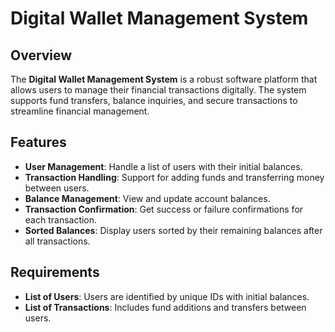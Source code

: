 # Digital Wallet Management System

## Overview

The **Digital Wallet Management System** is a robust software platform that allows users to manage their financial transactions digitally. The system supports fund transfers, balance inquiries, and secure transactions to streamline financial management.

## Features

- **User Management**: Handle a list of users with their initial balances.
- **Transaction Handling**: Support for adding funds and transferring money between users.
- **Balance Management**: View and update account balances.
- **Transaction Confirmation**: Get success or failure confirmations for each transaction.
- **Sorted Balances**: Display users sorted by their remaining balances after all transactions.

## Requirements

- **List of Users**: Users are identified by unique IDs with initial balances.
- **List of Transactions**: Includes fund additions and transfers between users.
